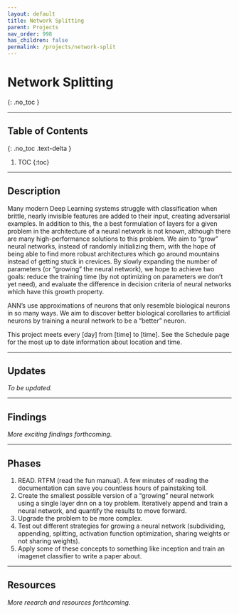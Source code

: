```yaml
---
layout: default
title: Network Splitting
parent: Projects
nav_order: 998
has_children: false
permalink: /projects/network-split
---
```


# Network Splitting
{: .no_toc }

<!-- Tagline
{: .fs-6 .fw-300 } -->

---

## Table of Contents
{: .no_toc .text-delta }

1. TOC
{:toc}

---

## Description
Many modern Deep Learning systems struggle with classification when brittle, nearly invisible features are added to their input, creating adversarial examples. In addition to this, the a best formulation of layers for a given problem in the architecture of a neural network is not known, although there are many high-performance solutions to this problem. We aim to “grow” neural networks, instead of randomly initializing them, with the hope of being able to find more robust architectures which go around mountains instead of getting stuck in crevices. By slowly expanding the number of parameters (or “growing” the neural network), we hope to achieve two goals: reduce the training time (by not optimizing on parameters we don’t yet need), and evaluate the difference in decision criteria of neural networks which have this growth property.

ANN’s use approximations of neurons that only resemble biological neurons in so many ways. We aim to discover better biological corollaries to artificial neurons by training a neural network to be a “better” neuron.

This project meets every [day] from [time] to [time]. See the Schedule page for the most up to date information about location and time.

---

## Updates
*To be updated.*

---

## Findings
*More exciting findings forthcoming.*

---

## Phases
1. READ. RTFM (read the fun manual). A few minutes of reading the documentation can save you countless hours of painstaking toil.
2. Create the smallest possible version of a “growing” neural network using a single layer dnn on a toy problem. Iteratively append and train a neural network, and quantify the results to move forward.
3. Upgrade the problem to be more complex.
4. Test out different strategies for growing a neural network (subdividing, appending, splitting, activation function optimization, sharing weights or not sharing weights).
5. Apply some of these concepts to something like inception and train an imagenet classifier to write a paper about.


---

## Resources
*More reearch and resources forthcoming.*

